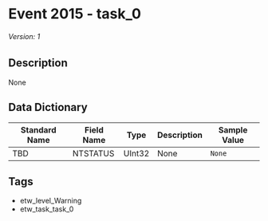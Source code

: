 # Event 2015 - task_0
###### Version: 1

## Description
None

## Data Dictionary
|Standard Name|Field Name|Type|Description|Sample Value|
|---|---|---|---|---|
|TBD|NTSTATUS|UInt32|None|`None`|

## Tags
* etw_level_Warning
* etw_task_task_0